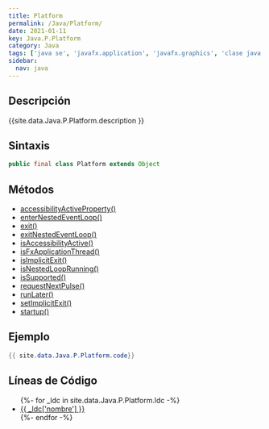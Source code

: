 ```yaml
---
title: Platform
permalink: /Java/Platform/
date: 2021-01-11
key: Java.P.Platform
category: Java
tags: ['java se', 'javafx.application', 'javafx.graphics', 'clase java', 'JavaFX 2.0']
sidebar: 
  nav: java
---
```


## Descripción
{{site.data.Java.P.Platform.description }}

## Sintaxis
~~~java
public final class Platform extends Object
~~~

## Métodos
* [accessibilityActiveProperty()](/Java/Platform/accessibilityActiveProperty)
* [enterNestedEventLoop()](/Java/Platform/enterNestedEventLoop)
* [exit()](/Java/Platform/exit)
* [exitNestedEventLoop()](/Java/Platform/exitNestedEventLoop)
* [isAccessibilityActive()](/Java/Platform/isAccessibilityActive)
* [isFxApplicationThread()](/Java/Platform/isFxApplicationThread)
* [isImplicitExit()](/Java/Platform/isImplicitExit)
* [isNestedLoopRunning()](/Java/Platform/isNestedLoopRunning)
* [isSupported()](/Java/Platform/isSupported)
* [requestNextPulse()](/Java/Platform/requestNextPulse)
* [runLater()](/Java/Platform/runLater)
* [setImplicitExit()](/Java/Platform/setImplicitExit)
* [startup()](/Java/Platform/startup)

## Ejemplo
~~~java
{{ site.data.Java.P.Platform.code}}
~~~

## Líneas de Código
<ul>
{%- for _ldc in site.data.Java.P.Platform.ldc -%}
   <li>
       <a href="{{_ldc['url'] }}">{{ _ldc['nombre'] }}</a>
   </li>
{%- endfor -%}
</ul>
